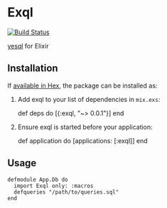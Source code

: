 # Exql

[![Build Status][travis-image]][travis-url]

[yesql](https://github.com/krisajenkins/yesql) for Elixir

## Installation

If [available in Hex](https://hex.pm/docs/publish), the package can be installed as:

  1. Add exql to your list of dependencies in `mix.exs`:

        def deps do
          [{:exql, "~> 0.0.1"}]
        end

  2. Ensure exql is started before your application:

        def application do
          [applications: [:exql]]
        end

## Usage

    defmodule App.Db do
      import Exql only: :macros
      defqueries "/path/to/queries.sql"
    end

[travis-image]: https://img.shields.io/travis/zweifisch/exql.svg?style=flat
[travis-url]: https://travis-ci.org/zweifisch/exql
